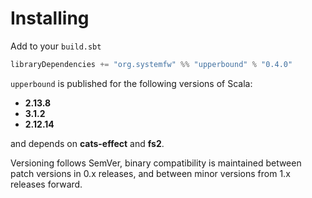 # Installing

Add to your `build.sbt`

```scala
libraryDependencies += "org.systemfw" %% "upperbound" % "0.4.0"
```

`upperbound` is published for the following versions of Scala:

- **2.13.8**
- **3.1.2**
- **2.12.14**

and depends on **cats-effect** and **fs2**.

Versioning follows SemVer, binary compatibility is maintained between patch
versions in 0.x releases, and between minor versions from 1.x releases
forward.
